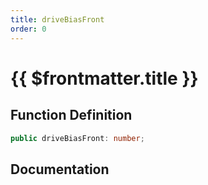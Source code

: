 ```yaml
---
title: driveBiasFront
order: 0
---
```


# {{ $frontmatter.title }}

## Function Definition

```ts
public driveBiasFront: number;
```

## Documentation

<!--@include: ./parts/driveBiasFront.md-->
